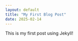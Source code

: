 ```yaml
---
layout: default
title: "My First Blog Post"
date: 2025-02-14
---
```

This is my first post using Jekyll!

